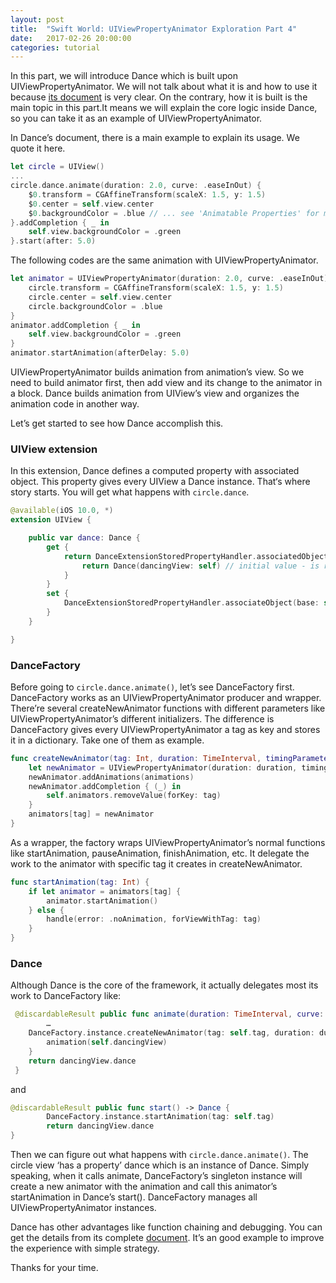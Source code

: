 ```yaml
---
layout: post
title:  "Swift World: UIViewPropertyAnimator Exploration Part 4"
date:   2017-02-26 20:00:00
categories: tutorial
---
```


In this part, we will introduce Dance which is built upon UIViewPropertyAnimator. We will not talk about what it is and how to use it because [its document](https://github.com/saoudrizwan/Dance) is very clear. On the contrary, how it is built is the main topic in this part.It means we will explain the core logic inside Dance, so you can take it as an example of UIViewPropertyAnimator.

In Dance’s document, there is a main example to explain its usage. We quote it here.

```swift
let circle = UIView()
...
circle.dance.animate(duration: 2.0, curve: .easeInOut) {
    $0.transform = CGAffineTransform(scaleX: 1.5, y: 1.5)
    $0.center = self.view.center
    $0.backgroundColor = .blue // ... see 'Animatable Properties' for more options
}.addCompletion { _ in
    self.view.backgroundColor = .green
}.start(after: 5.0)
```

The following codes are the same animation with UIViewPropertyAnimator.

```swift
let animator = UIViewPropertyAnimator(duration: 2.0, curve: .easeInOut) {
    circle.transform = CGAffineTransform(scaleX: 1.5, y: 1.5)
    circle.center = self.view.center
    circle.backgroundColor = .blue
}
animator.addCompletion { _ in
    self.view.backgroundColor = .green
}
animator.startAnimation(afterDelay: 5.0)
```

UIViewPropertyAnimator builds animation from animation’s view. So we need to build animator first,  then add view and its change to the animator in a block. Dance builds animation from UIView’s view and organizes the animation code in another way.

Let’s get started to see how Dance accomplish this.

### UIView extension
In this extension, Dance defines a computed property with associated object. This property gives every UIView a Dance instance. That‘s where story starts. You will get what happens with `circle.dance`.  

```swift
@available(iOS 10.0, *)
extension UIView {

    public var dance: Dance {
        get {
            return DanceExtensionStoredPropertyHandler.associatedObject(base: self, key: &DanceExtensionStoredPropertyHandler.danceKey) {
                return Dance(dancingView: self) // initial value - is reference type so it won't change
            }
        }
        set {
            DanceExtensionStoredPropertyHandler.associateObject(base: self, key: &DanceExtensionStoredPropertyHandler.danceKey, value: newValue)
        }
    }

}
```

### DanceFactory
Before going to `circle.dance.animate()`, let’s see DanceFactory first. DanceFactory works as an UIViewPropertyAnimator producer and wrapper.  There’re several createNewAnimator functions with different parameters like UIViewPropertyAnimator’s different initializers. The difference is DanceFactory gives every UIViewPropertyAnimator a tag as key and stores it in a dictionary. Take one of them as example.

```swift
func createNewAnimator(tag: Int, duration: TimeInterval, timingParameters: UITimingCurveProvider, animations: @escaping (() -> Void)) {
    let newAnimator = UIViewPropertyAnimator(duration: duration, timingParameters: timingParameters)
    newAnimator.addAnimations(animations)
    newAnimator.addCompletion { (_) in
        self.animators.removeValue(forKey: tag)
    }
    animators[tag] = newAnimator
}
```

 As a wrapper, the factory wraps UIViewPropertyAnimator’s normal functions like startAnimation, pauseAnimation, finishAnimation, etc. It delegate the work to the animator with specific tag it creates in createNewAnimator.

```swift
func startAnimation(tag: Int) {
    if let animator = animators[tag] {
        animator.startAnimation()
    } else {
        handle(error: .noAnimation, forViewWithTag: tag)
    }
}
```

### Dance

Although Dance is the core of the framework, it actually delegates most its work to DanceFactory like:

```swift
 @discardableResult public func animate(duration: TimeInterval, curve: UIViewAnimationCurve, _ animation: @escaping (make) -> Void) -> Dance {
        …
    DanceFactory.instance.createNewAnimator(tag: self.tag, duration: duration, curve: curve) {
        animation(self.dancingView)
    }
    return dancingView.dance
 }
```

and

```swift
@discardableResult public func start() -> Dance {
        DanceFactory.instance.startAnimation(tag: self.tag)
        return dancingView.dance
}
```

Then we can figure out what happens with `circle.dance.animate()`. The circle view ‘has a property’ dance which is an instance of Dance. Simply speaking, when it calls animate, DanceFactory’s singleton instance will create a new animator with the animation and call this animator’s startAnimation in Dance’s start(). DanceFactory manages all UIViewPropertyAnimator instances.

Dance has other advantages like function chaining and debugging. You can get the details from its complete [document](https://github.com/saoudrizwan/Dance). It’s an good example to improve the experience with simple strategy.

Thanks for your time.
